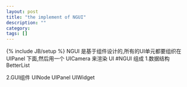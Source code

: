 ```yaml
---
layout: post
title: "the implement of NGUI"
description: ""
category: 
tags: []
---
```

{% include JB/setup %}
NGUI 是基于组件设计的,所有的UI单元都要组织在 UIPanel 下面,然后用一个 UICamera 来渲染 UI
#NGUI 组成
1.数据结构
BetterList

2.GUI组件
UINode
UIPanel
UIWidget
